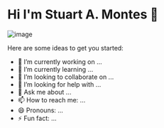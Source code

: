 # Hi I'm Stuart A. Montes 👋
![image](https://github.com/SDAM26/SDAM26/assets/87825436/6c0843d3-95da-4775-b5da-a569b6e7d690)


Here are some ideas to get you started:

- 🔭 I’m currently working on ...
- 🌱 I’m currently learning ...
- 👯 I’m looking to collaborate on ...
- 🤔 I’m looking for help with ...
- 💬 Ask me about ...
- 📫 How to reach me: ...
- 😄 Pronouns: ...
- ⚡ Fun fact: ...

